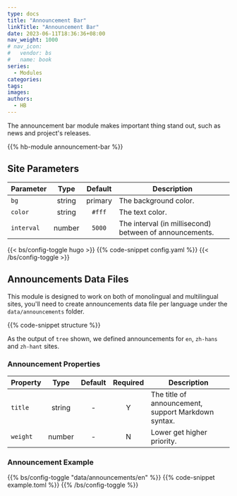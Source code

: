 ```yaml
---
type: docs
title: "Announcement Bar"
linkTitle: "Announcement Bar"
date: 2023-06-11T18:36:36+08:00
nav_weight: 1000
# nav_icon:
#   vendor: bs
#   name: book
series:
  - Modules
categories:
tags:
images:
authors:
  - HB
---
```


The announcement bar module makes important thing stand out, such as news and project's releases.

<!--more-->

{{% hb-module announcement-bar %}}

## Site Parameters

| Parameter  |  Type  | Default | Description                                             |
| ---------- | :----: | :-----: | ------------------------------------------------------- |
| `bg`       | string | primary | The background color.                                   |
| `color`    | string | `#fff`  | The text color.                                         |
| `interval` | number | `5000`  | The interval (in millisecond) between of announcements. |

{{< bs/config-toggle hugo >}}
{{% code-snippet config.yaml %}}
{{< /bs/config-toggle >}}

## Announcements Data Files

This module is designed to work on both of monolingual and multilingual sites, you'll need to create announcements data file per language under the `data/announcements` folder.

{{% code-snippet structure %}}

As the output of `tree` shown, we defined announcements for `en`, `zh-hans` and `zh-hant` sites.

### Announcement Properties

| Property |  Type  | Default | Required | Description                                         |
| -------- | :----: | :-----: | :------: | --------------------------------------------------- |
| `title`  | string |    -    |    Y     | The title of announcement, support Markdown syntax. |
| `weight` | number |    -    |    N     | Lower get higher priority.                          |

### Announcement Example

{{% bs/config-toggle "data/announcements/en" %}}
{{% code-snippet example.toml %}}
{{% /bs/config-toggle %}}
